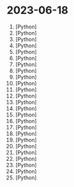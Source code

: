 # 2023-06-18

1. [](https://github.comundefined "A large-scale 7B pretraining language model developed by BaiChuan-Inc.") [Python]
2. [](https://github.comundefined "Specify what you want it to build, the AI asks for clarification, and then builds it.") [Python]
3. [](https://github.comundefined "Fine-tuning LLaMA with PEFT (PT+SFT+RLHF with QLoRA)") [Python]
4. [](https://github.comundefined "An algorithm for reconstructing the radiance field of a large-scale scene from a single casually captured video.") [Python]
5. [](https://github.comundefined "Join us at H2O.ai to make the world's best open-source GPT with document and image Q&A, 100% private chat, no data leaks, Apache 2.0 https://arxiv.org/pdf/2306.08161.pdf") [Python]
6. [](https://github.comundefined "Stable Diffusion with Core ML on Apple Silicon") [Python]
7. [](https://github.comundefined "MedicalGPT: Training Your Own Medical GPT Model with ChatGPT Training Pipeline. 训练医疗大模型，实现包括二次预训练、有监督微调、奖励建模、强化学习训练。") [Python]
8. [](https://github.comundefined "Family of instruction-following LLMs powered by Evol-Instruct: WizardLM, WizardCoder") [Python]
9. [](https://github.comundefined "OpenMMLab Multimodal Advanced, Generative, and Intelligent Creation Toolbox. Unlock the magic 🪄: Generative-AI (AIGC), easy-to-use APIs, awsome model zoo, diffusion models, for text-to-image generation, image/video restoration/enhancement, etc.") [Python]
10. [](https://github.comundefined "DeepSpeed is a deep learning optimization library that makes distributed training and inference easy, efficient, and effective.") [Python]
11. [](https://github.comundefined "Official codebase for I-JEPA, the Image-based Joint-Embedding Predictive Architecture. First outlined in the CVPR paper, Self-supervised learning from images with a joint-embedding predictive architecture.") [Python]
12. [](https://github.comundefined "Official implementation of our ArXiv paper Augmenting Language Models with Long-Term Memory.") [Python]
13. [](https://github.comundefined "WebGLM: An Efficient Web-enhanced Question Answering System (KDD 2023)") [Python]
14. [](https://github.comundefined "Macaw-LLM: Multi-Modal Language Modeling with Image, Video, Audio, and Text Integration") [Python]
15. [](https://github.comundefined "Stable Diffusion web UI") [Python]
16. [](https://github.comundefined "SqueezeLLM: Dense-and-Sparse Quantization") [Python]
17. [](https://github.comundefined "⚡ Building applications with LLMs through composability ⚡") [Python]
18. [](https://github.comundefined "A Python package for segmenting geospatial data with the Segment Anything Model (SAM)") [Python]
19. [](https://github.comundefined "The Web framework for perfectionists with deadlines.") [Python]
20. [](https://github.comundefined "Implementation of Falcon, StableLM, Pythia, INCITE language models based on nanoGPT. Supports flash attention, LLaMA-Adapter fine-tuning, pre-training. Apache 2.0-licensed.") [Python]
21. [](https://github.comundefined "🆓免费的 ChatGPT 镜像网站列表，持续更新。List of free ChatGPT mirror sites, continuously updated.") [Python]
22. [](https://github.comundefined "Ready-to-use OCR with 80+ supported languages and all popular writing scripts including Latin, Chinese, Arabic, Devanagari, Cyrillic and etc.") [Python]
23. [](https://github.comundefined "An open platform for training, serving, and evaluating large language models. Release repo for Vicuna and FastChat-T5.") [Python]
24. [](https://github.comundefined "Get a ChatGPT plugin up and running in under 5 minutes!") [Python]
25. [](https://github.comundefined "simple trainer for musicgen/audiocraft") [Python]
